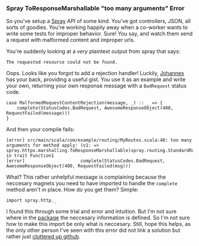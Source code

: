 ### Spray ToResponseMarshallable "too many arguments" Error

So you've setup a [Spray] API of some kind. You've got controllers, 
JSON, all sorts of goodies. You're working happily away when a co-worker 
wants to write some tests for improper behavior. Sure! You say, and 
watch them send a request with malformed content and improper urls. 

You're suddenly looking at a _very_ plaintext output from spray that says:

    The requested resource could not be found.

Oops. Looks like you forgot to add a rejection handler! Luckily, [Johannes]
has your back, providing a useful gist. You use it as an example and write
your own, returning your own response message with a `BadRequest` status 
code.

	case MalformedRequestContentRejection(message, _) :: _ => { 					
		complete(StatusCodes.BadRequest, AwesomeResponseObject(400, RequestFailed(message)))
	}

And then your compile fails:

	[error] src/main/scala/com/example/routing/MyRoutes.scala:48: too many arguments for method apply: (v1: => spray.httpx.marshalling.ToResponseMarshallable)spray.routing.StandardRoute in trait Function1
	[error] 					complete(StatusCodes.BadRequest, AwesomeResponseObject(400, RequestFailed(msg)))

What? This rather unhelpful message is complaining because the neccesary 
magnets you need to have imported to handle the `complete` method aren't
in place. How do you get them? Simple:

	import spray.http._

I found this through some trial and error and intuition. But I'm not sure 
where in the [package] the neccesary information is defined. So I'm not sure 
how to make this import be only what is neccesary. Still, hope this helps, as
the only other person I've seen with this error did not link a solution 
but rather just [cluttered up github].


[Spray]:http://spray.io/
[Johannes]:https://gist.github.com/jrudolph/9387700
[package]:https://github.com/spray/spray/tree/master/spray-http/src/main/scala/spray/http
[cluttered up github]:https://gist.github.com/gkossakowski/10277880
